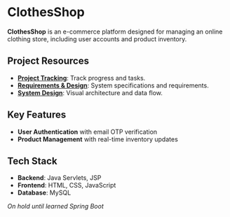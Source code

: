 # ClothesShop

**ClothesShop** is an e-commerce platform designed for managing an online clothing store, including user accounts and product inventory.

## Project Resources

- **[Project Tracking](https://docs.google.com/spreadsheets/d/1NOWmXZwgcscqFKYELKr1cb5A7-AGrRkt/edit?usp=sharing&ouid=116766185844333964680&rtpof=true&sd=true)**: Track progress and tasks.
- **[Requirements & Design](https://docs.google.com/document/d/1mFMo83CpGCk9NVc4qgy45BkVBQpgISQO/edit?usp=sharing&ouid=116766185844333964680&rtpof=true&sd=true)**: System specifications and requirements.
- **[System Design](https://lucid.app/lucidchart/c851998a-2593-4da3-87c8-c7be20df524b/edit?viewport_loc=-2081%2C1154%2C878%2C1407%2CwNU.kGQ5eoHY&invitationId=inv_64978975-5d49-4e72-89ae-1c6afc11dd46)**: Visual architecture and data flow.

## Key Features

- **User Authentication** with email OTP verification
- **Product Management** with real-time inventory updates

## Tech Stack

- **Backend**: Java Servlets, JSP
- **Frontend**: HTML, CSS, JavaScript
- **Database**: MySQL

_On hold until learned Spring Boot_
